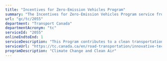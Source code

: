 ```yaml
---
title: "Incentives for Zero-Emission Vehicles Program"
summary: "The Incentives for Zero-Emission Vehicles Program service from Transport Canada is available end-to-end online, according to the GC Service Inventory."
url: "gc/tc/2055"
department: "Transport Canada"
departmentAcronym: "tc"
serviceId: "2055"
onlineEndtoEnd: 1
serviceDescription: "This Program contributes to a clean transportation system by increasing the adoption of zero-emission vehicles (ZEVs) in Canada through purchase incentives, as a means to reduce air pollution and greenhouse gas (GHG) emissions from transportation. More specifically, the Program is targeted towards increasing the adoption of these vehicles by middle-class Canadians, and does so by prioritizing incentives for the purchases of affordable ZEVs."
serviceUrl: "https://tc.canada.ca/en/road-transportation/innovative-technologies/zero-emission-vehicles"
programDescription: "Climate Change and Clean Air"
---
```

